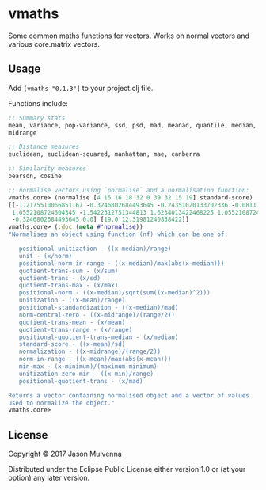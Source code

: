 # vmaths


Some common maths functions for vectors. Works on normal vectors and various core.matrix vectors.

## Usage

Add `[vmaths "0.1.3"]` to your project.clj file.

Functions include:

```clj
;; Summary stats
mean, variance, pop-variance, ssd, psd, mad, meanad, quantile, median, mode, vrange,
midrange

;; Distance measures
euclidean, euclidean-squared, manhattan, mae, canberra

;; Similarity measures
pearson, cosine

;; normalise vectors using `normalise` and a normalisation function:
vmaths.core> (normalise [4 15 16 18 32 0 39 32 15 19] standard-score)
[[-1.2175510066851167 -0.3246802684493645 -0.24351020133702336 -0.08117006711234112
 1.0552108724604345 -1.5422312751344813 1.6234013422468225 1.0552108724604345
 -0.3246802684493645 0.0] [19.0 12.31981240838422]]
vmaths.core> (:doc (meta #'normalise))
"Normalises an object using function (nf) which can be one of:

   positional-unitization - ((x-median)/range)
   unit - (x/norm)
   positional-norm-in-range - ((x-median)/max(abs(x-median)))
   quotient-trans-sum - (x/sum)
   quotient-trans - (x/sd)
   quotient-trans-max - (x/max)
   positional-norm - ((x-median)/sqrt(sum((x-median)^2)))
   unitization - ((x-mean)/range)
   positional-standardization - ((x-median)/mad)
   norm-central-zero - ((x-midrange)/(range/2))
   quotient-trans-mean - (x/mean)
   quotient-trans-range - (x/range)
   positional-quotient-trans-median - (x/median)
   standard-score - ((x-mean)/sd)
   normalization - ((x-midrange)/(range/2))
   norm-in-range - ((x-mean)/max(abs(x-mean)))
   min-max - (x-minimum)/(maximum-minimum)
   unitization-zero-min - ((x-min)/range)
   positional-quotient-trans - (x/mad)

Returns a vector containing normalised object and a vector of values
used to normalize the object."
vmaths.core>
```

## License

Copyright © 2017 Jason Mulvenna

Distributed under the Eclipse Public License either version 1.0 or (at
your option) any later version.

